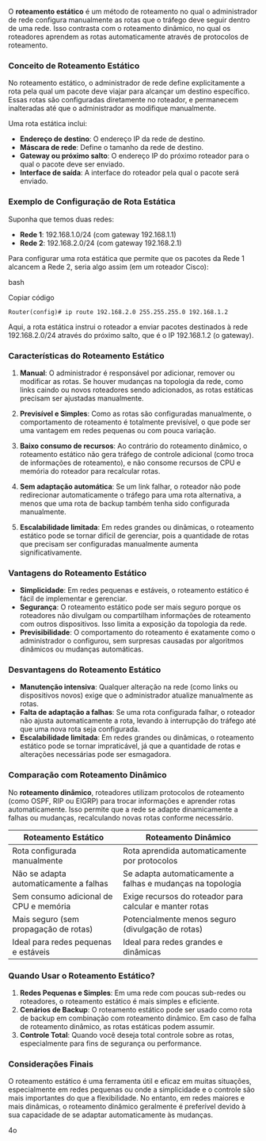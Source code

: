 
O **roteamento estático** é um método de roteamento no qual o administrador de rede configura manualmente as rotas que o tráfego deve seguir dentro de uma rede. Isso contrasta com o roteamento dinâmico, no qual os roteadores aprendem as rotas automaticamente através de protocolos de roteamento.

### Conceito de Roteamento Estático

No roteamento estático, o administrador de rede define explicitamente a rota pela qual um pacote deve viajar para alcançar um destino específico. Essas rotas são configuradas diretamente no roteador, e permanecem inalteradas até que o administrador as modifique manualmente.

Uma rota estática inclui:

- **Endereço de destino**: O endereço IP da rede de destino.
- **Máscara de rede**: Define o tamanho da rede de destino.
- **Gateway ou próximo salto**: O endereço IP do próximo roteador para o qual o pacote deve ser enviado.
- **Interface de saída**: A interface do roteador pela qual o pacote será enviado.

### Exemplo de Configuração de Rota Estática

Suponha que temos duas redes:

- **Rede 1**: 192.168.1.0/24 (com gateway 192.168.1.1)
- **Rede 2**: 192.168.2.0/24 (com gateway 192.168.2.1)

Para configurar uma rota estática que permite que os pacotes da Rede 1 alcancem a Rede 2, seria algo assim (em um roteador Cisco):

bash

Copiar código

`Router(config)# ip route 192.168.2.0 255.255.255.0 192.168.1.2`

Aqui, a rota estática instrui o roteador a enviar pacotes destinados à rede 192.168.2.0/24 através do próximo salto, que é o IP 192.168.1.2 (o gateway).

### Características do Roteamento Estático

1. **Manual**: O administrador é responsável por adicionar, remover ou modificar as rotas. Se houver mudanças na topologia da rede, como links caindo ou novos roteadores sendo adicionados, as rotas estáticas precisam ser ajustadas manualmente.
    
2. **Previsível e Simples**: Como as rotas são configuradas manualmente, o comportamento de roteamento é totalmente previsível, o que pode ser uma vantagem em redes pequenas ou com pouca variação.
    
3. **Baixo consumo de recursos**: Ao contrário do roteamento dinâmico, o roteamento estático não gera tráfego de controle adicional (como troca de informações de roteamento), e não consome recursos de CPU e memória do roteador para recalcular rotas.
    
4. **Sem adaptação automática**: Se um link falhar, o roteador não pode redirecionar automaticamente o tráfego para uma rota alternativa, a menos que uma rota de backup também tenha sido configurada manualmente.
    
5. **Escalabilidade limitada**: Em redes grandes ou dinâmicas, o roteamento estático pode se tornar difícil de gerenciar, pois a quantidade de rotas que precisam ser configuradas manualmente aumenta significativamente.
    

### Vantagens do Roteamento Estático

- **Simplicidade**: Em redes pequenas e estáveis, o roteamento estático é fácil de implementar e gerenciar.
- **Segurança**: O roteamento estático pode ser mais seguro porque os roteadores não divulgam ou compartilham informações de roteamento com outros dispositivos. Isso limita a exposição da topologia da rede.
- **Previsibilidade**: O comportamento do roteamento é exatamente como o administrador o configurou, sem surpresas causadas por algoritmos dinâmicos ou mudanças automáticas.

### Desvantagens do Roteamento Estático

- **Manutenção intensiva**: Qualquer alteração na rede (como links ou dispositivos novos) exige que o administrador atualize manualmente as rotas.
- **Falta de adaptação a falhas**: Se uma rota configurada falhar, o roteador não ajusta automaticamente a rota, levando à interrupção do tráfego até que uma nova rota seja configurada.
- **Escalabilidade limitada**: Em redes grandes ou dinâmicas, o roteamento estático pode se tornar impraticável, já que a quantidade de rotas e alterações necessárias pode ser esmagadora.

### Comparação com Roteamento Dinâmico

No **roteamento dinâmico**, roteadores utilizam protocolos de roteamento (como OSPF, RIP ou EIGRP) para trocar informações e aprender rotas automaticamente. Isso permite que a rede se adapte dinamicamente a falhas ou mudanças, recalculando novas rotas conforme necessário.

|**Roteamento Estático**|**Roteamento Dinâmico**|
|---|---|
|Rota configurada manualmente|Rota aprendida automaticamente por protocolos|
|Não se adapta automaticamente a falhas|Se adapta automaticamente a falhas e mudanças na topologia|
|Sem consumo adicional de CPU e memória|Exige recursos do roteador para calcular e manter rotas|
|Mais seguro (sem propagação de rotas)|Potencialmente menos seguro (divulgação de rotas)|
|Ideal para redes pequenas e estáveis|Ideal para redes grandes e dinâmicas|

### Quando Usar o Roteamento Estático?

1. **Redes Pequenas e Simples**: Em uma rede com poucas sub-redes ou roteadores, o roteamento estático é mais simples e eficiente.
2. **Cenários de Backup**: O roteamento estático pode ser usado como rota de backup em combinação com roteamento dinâmico. Em caso de falha de roteamento dinâmico, as rotas estáticas podem assumir.
3. **Controle Total**: Quando você deseja total controle sobre as rotas, especialmente para fins de segurança ou performance.

### Considerações Finais

O roteamento estático é uma ferramenta útil e eficaz em muitas situações, especialmente em redes pequenas ou onde a simplicidade e o controle são mais importantes do que a flexibilidade. No entanto, em redes maiores e mais dinâmicas, o roteamento dinâmico geralmente é preferível devido à sua capacidade de se adaptar automaticamente às mudanças.

4o
